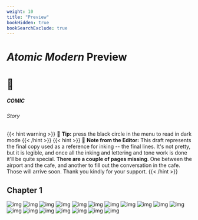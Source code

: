 ```yaml
---
weight: 10
title: "Preview"
bookHidden: true
bookSearchExclude: true
---
```

<style>
.markdown a {
color: var(--color-orange);
}
</style>

<div id="headerbox">
  <h1 class="title"><i>Atomic Modern</i> Preview</h1>
  <h1 class="emoji">🚏</h1>
</div>

<h5 span class="tag gray"> COMIC </h5>
<h6 span class="sitetag">Story</h6>

{{< hint warning >}}
🌺 **Tip:** press the black circle in the menu to read in dark mode
{{< /hint >}}
{{< hint >}}
🌺 **Note from the Editor:**
This draft represents the final copy used as a reference for inking -- the final lines. It's not pretty, but it is legible, and once all the inking and lettering and tone work is done it'll be quite special. **There are a couple of pages missing**. One between the airport and the cafe, and another to fill out the conversation in the cafe. Those will arrive soon. Thank you kindly for your support.
{{< /hint >}}

## Chapter 1

![img](/images/comics/drafts/Cover.jpg)
![img](/images/comics/drafts/1.jpg)
![img](/images/comics/drafts/2.jpg)
![img](/images/comics/drafts/3.jpg)
![img](/images/comics/drafts/4.jpg)
![img](/images/comics/drafts/5.jpg)
![img](/images/comics/drafts/6.jpg)
![img](/images/comics/drafts/7.jpg)
![img](/images/comics/drafts/8.jpg)
![img](/images/comics/drafts/9.jpg)
![img](/images/comics/drafts/10.jpg)
![img](/images/comics/drafts/11.jpg)
![img](/images/comics/drafts/12.jpg)
![img](/images/comics/drafts/13.jpg)
![img](/images/comics/drafts/14.jpg)
![img](/images/comics/drafts/15.jpg)
![img](/images/comics/drafts/16.jpg)
![img](/images/comics/drafts/17.jpg)

